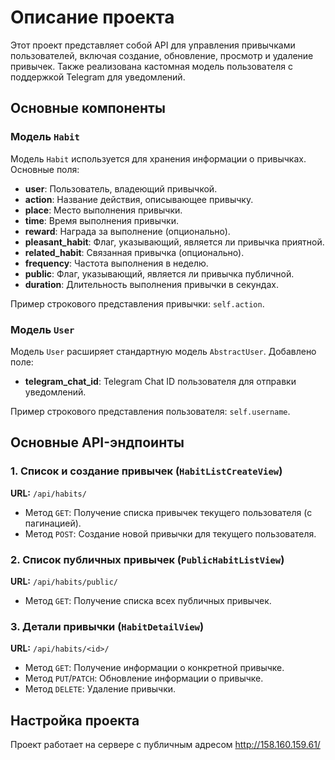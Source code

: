 # Описание проекта

Этот проект представляет собой API для управления привычками пользователей, включая создание, обновление, просмотр и удаление привычек. Также реализована кастомная модель пользователя с поддержкой Telegram для уведомлений.

## Основные компоненты

### Модель `Habit`
Модель `Habit` используется для хранения информации о привычках. Основные поля:
- **user**: Пользователь, владеющий привычкой.
- **action**: Название действия, описывающее привычку.
- **place**: Место выполнения привычки.
- **time**: Время выполнения привычки.
- **reward**: Награда за выполнение (опционально).
- **pleasant_habit**: Флаг, указывающий, является ли привычка приятной.
- **related_habit**: Связанная привычка (опционально).
- **frequency**: Частота выполнения в неделю.
- **public**: Флаг, указывающий, является ли привычка публичной.
- **duration**: Длительность выполнения привычки в секундах.

Пример строкового представления привычки: `self.action`.

### Модель `User`
Модель `User` расширяет стандартную модель `AbstractUser`. Добавлено поле:
- **telegram_chat_id**: Telegram Chat ID пользователя для отправки уведомлений.

Пример строкового представления пользователя: `self.username`.

## Основные API-эндпоинты

### 1. Список и создание привычек (`HabitListCreateView`)
**URL:** `/api/habits/`  
- Метод `GET`: Получение списка привычек текущего пользователя (с пагинацией).  
- Метод `POST`: Создание новой привычки для текущего пользователя.

### 2. Список публичных привычек (`PublicHabitListView`)
**URL:** `/api/habits/public/`  
- Метод `GET`: Получение списка всех публичных привычек.

### 3. Детали привычки (`HabitDetailView`)
**URL:** `/api/habits/<id>/`  
- Метод `GET`: Получение информации о конкретной привычке.  
- Метод `PUT`/`PATCH`: Обновление информации о привычке.  
- Метод `DELETE`: Удаление привычки.

## Настройка проекта

Проект работает на сервере с публичным адресом http://158.160.159.61/

